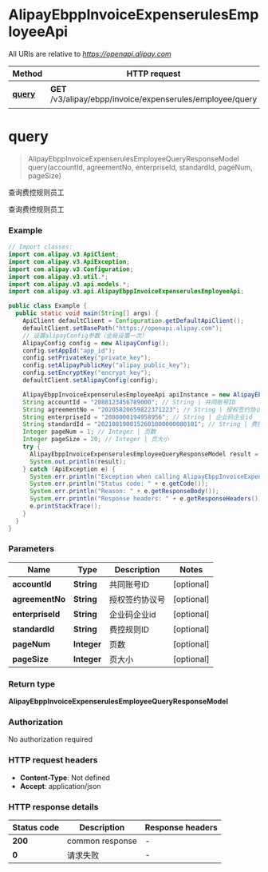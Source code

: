 # AlipayEbppInvoiceExpenserulesEmployeeApi

All URIs are relative to *https://openapi.alipay.com*

| Method | HTTP request | Description |
|------------- | ------------- | -------------|
| [**query**](AlipayEbppInvoiceExpenserulesEmployeeApi.md#query) | **GET** /v3/alipay/ebpp/invoice/expenserules/employee/query | 查询费控规则员工 |


<a name="query"></a>
# **query**
> AlipayEbppInvoiceExpenserulesEmployeeQueryResponseModel query(accountId, agreementNo, enterpriseId, standardId, pageNum, pageSize)

查询费控规则员工

查询费控规则员工

### Example
```java
// Import classes:
import com.alipay.v3.ApiClient;
import com.alipay.v3.ApiException;
import com.alipay.v3.Configuration;
import com.alipay.v3.util.*;
import com.alipay.v3.api.models.*;
import com.alipay.v3.api.AlipayEbppInvoiceExpenserulesEmployeeApi;

public class Example {
  public static void main(String[] args) {
    ApiClient defaultClient = Configuration.getDefaultApiClient();
    defaultClient.setBasePath("https://openapi.alipay.com");
    // 设置alipayConfig参数（全局设置一次）
    AlipayConfig config = new AlipayConfig();
    config.setAppId("app_id");
    config.setPrivateKey("private_key");
    config.setAlipayPublicKey("alipay_public_key");
    config.setEncryptKey("encrypt_key");
    defaultClient.setAlipayConfig(config);

    AlipayEbppInvoiceExpenserulesEmployeeApi apiInstance = new AlipayEbppInvoiceExpenserulesEmployeeApi(defaultClient);
    String accountId = "2088123456789000"; // String | 共同账号ID
    String agreementNo = "20205820659822371223"; // String | 授权签约协议号
    String enterpriseId = "2088000194958956"; // String | 企业码企业id
    String standardId = "2021081900152601000000000101"; // String | 费控规则ID
    Integer pageNum = 1; // Integer | 页数
    Integer pageSize = 20; // Integer | 页大小
    try {
      AlipayEbppInvoiceExpenserulesEmployeeQueryResponseModel result = apiInstance.query(accountId, agreementNo, enterpriseId, standardId, pageNum, pageSize);
      System.out.println(result);
    } catch (ApiException e) {
      System.err.println("Exception when calling AlipayEbppInvoiceExpenserulesEmployeeApi#query");
      System.err.println("Status code: " + e.getCode());
      System.err.println("Reason: " + e.getResponseBody());
      System.err.println("Response headers: " + e.getResponseHeaders());
      e.printStackTrace();
    }
  }
}
```

### Parameters

| Name | Type | Description  | Notes |
|------------- | ------------- | ------------- | -------------|
| **accountId** | **String**| 共同账号ID | [optional] |
| **agreementNo** | **String**| 授权签约协议号 | [optional] |
| **enterpriseId** | **String**| 企业码企业id | [optional] |
| **standardId** | **String**| 费控规则ID | [optional] |
| **pageNum** | **Integer**| 页数 | [optional] |
| **pageSize** | **Integer**| 页大小 | [optional] |

### Return type

**AlipayEbppInvoiceExpenserulesEmployeeQueryResponseModel**

### Authorization

No authorization required

### HTTP request headers

 - **Content-Type**: Not defined
 - **Accept**: application/json

### HTTP response details
| Status code | Description | Response headers |
|-------------|-------------|------------------|
| **200** | common response |  -  |
| **0** | 请求失败 |  -  |

